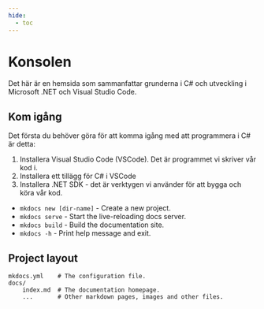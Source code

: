 ```yaml
---
hide:
  - toc
---
```


# Konsolen

Det här är en hemsida som sammanfattar grunderna i C# och utveckling i Microsoft .NET och Visual Studio Code.

## Kom igång
Det första du behöver göra för att komma igång med att programmera i C# är detta:

1. Installera Visual Studio Code (VSCode). Det är programmet vi skriver vår kod i.
2. Installera ett tillägg för C# i VSCode
3. Installera .NET SDK - det är verktygen vi använder för att bygga och köra vår kod.

* `mkdocs new [dir-name]` - Create a new project.
* `mkdocs serve` - Start the live-reloading docs server.
* `mkdocs build` - Build the documentation site.
* `mkdocs -h` - Print help message and exit.

## Project layout

    mkdocs.yml    # The configuration file.
    docs/
        index.md  # The documentation homepage.
        ...       # Other markdown pages, images and other files.

